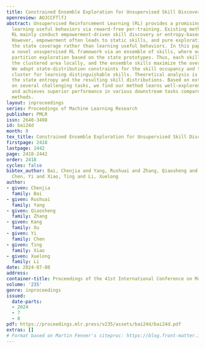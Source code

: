 ```yaml
---
title: Constrained Ensemble Exploration for Unsupervised Skill Discovery
openreview: AOJCCFTlfJ
abstract: Unsupervised Reinforcement Learning (RL) provides a promising paradigm for
  learning useful behaviors via reward-free per-training. Existing methods for unsupervised
  RL mainly conduct empowerment-driven skill discovery or entropy-based exploration.
  However, empowerment often leads to static skills, and pure exploration only maximizes
  the state coverage rather than learning useful behaviors. In this paper, we propose
  a novel unsupervised RL framework via an ensemble of skills, where each skill performs
  partition exploration based on the state prototypes. Thus, each skill can explore
  the clustered area locally, and the ensemble skills maximize the overall state coverage.
  We adopt state-distribution constraints for the skill occupancy and the desired
  cluster for learning distinguishable skills. Theoretical analysis is provided for
  the state entropy and the resulting skill distributions. Based on extensive experiments
  on several challenging tasks, we find our method learns well-explored ensemble skills
  and achieves superior performance in various downstream tasks compared to previous
  methods.
layout: inproceedings
series: Proceedings of Machine Learning Research
publisher: PMLR
issn: 2640-3498
id: bai24d
month: 0
tex_title: Constrained Ensemble Exploration for Unsupervised Skill Discovery
firstpage: 2418
lastpage: 2442
page: 2418-2442
order: 2418
cycles: false
bibtex_author: Bai, Chenjia and Yang, Rushuai and Zhang, Qiaosheng and Xu, Kang and
  Chen, Yi and Xiao, Ting and Li, Xuelong
author:
- given: Chenjia
  family: Bai
- given: Rushuai
  family: Yang
- given: Qiaosheng
  family: Zhang
- given: Kang
  family: Xu
- given: Yi
  family: Chen
- given: Ting
  family: Xiao
- given: Xuelong
  family: Li
date: 2024-07-08
address:
container-title: Proceedings of the 41st International Conference on Machine Learning
volume: '235'
genre: inproceedings
issued:
  date-parts:
  - 2024
  - 7
  - 8
pdf: https://proceedings.mlr.press/v235/assets/bai24d/bai24d.pdf
extras: []
# Format based on Martin Fenner's citeproc: https://blog.front-matter.io/posts/citeproc-yaml-for-bibliographies/
---
```

